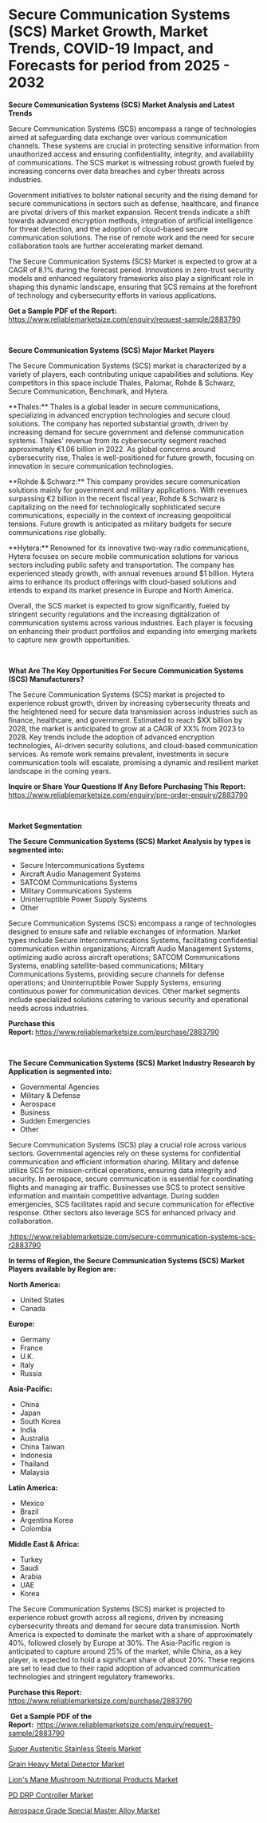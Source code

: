 <p><h1>Secure Communication Systems (SCS) Market Growth, Market Trends, COVID-19 Impact, and Forecasts for period from 2025 - 2032</h1></p><p><strong>Secure Communication Systems (SCS) Market Analysis and Latest Trends</strong></p>
<p><p>Secure Communication Systems (SCS) encompass a range of technologies aimed at safeguarding data exchange over various communication channels. These systems are crucial in protecting sensitive information from unauthorized access and ensuring confidentiality, integrity, and availability of communications. The SCS market is witnessing robust growth fueled by increasing concerns over data breaches and cyber threats across industries. </p><p>Government initiatives to bolster national security and the rising demand for secure communications in sectors such as defense, healthcare, and finance are pivotal drivers of this market expansion. Recent trends indicate a shift towards advanced encryption methods, integration of artificial intelligence for threat detection, and the adoption of cloud-based secure communication solutions. The rise of remote work and the need for secure collaboration tools are further accelerating market demand. </p><p>The Secure Communication Systems (SCS) Market is expected to grow at a CAGR of 8.1% during the forecast period. Innovations in zero-trust security models and enhanced regulatory frameworks also play a significant role in shaping this dynamic landscape, ensuring that SCS remains at the forefront of technology and cybersecurity efforts in various applications.</p></p>
<p><strong>Get a Sample PDF of the Report:&nbsp;</strong> <a href="https://www.reliablemarketsize.com/enquiry/request-sample/2883790?utm_campaign=1131&utm_medium=2&utm_source=Github&utm_content=ia&utm_term=13032025&utm_id=secure-communication-systems-scs">https://www.reliablemarketsize.com/enquiry/request-sample/2883790</a></p>
<p>&nbsp;</p>
<p><strong>Secure Communication Systems (SCS) Major Market Players</strong></p>
<p><p>The Secure Communication Systems (SCS) market is characterized by a variety of players, each contributing unique capabilities and solutions. Key competitors in this space include Thales, Palomar, Rohde & Schwarz, Secure Communication, Benchmark, and Hytera.</p><p>**Thales:** Thales is a global leader in secure communications, specializing in advanced encryption technologies and secure cloud solutions. The company has reported substantial growth, driven by increasing demand for secure government and defense communication systems. Thales' revenue from its cybersecurity segment reached approximately €1.06 billion in 2022. As global concerns around cybersecurity rise, Thales is well-positioned for future growth, focusing on innovation in secure communication technologies.</p><p>**Rohde & Schwarz:** This company provides secure communication solutions mainly for government and military applications. With revenues surpassing €2 billion in the recent fiscal year, Rohde & Schwarz is capitalizing on the need for technologically sophisticated secure communications, especially in the context of increasing geopolitical tensions. Future growth is anticipated as military budgets for secure communications rise globally.</p><p>**Hytera:** Renowned for its innovative two-way radio communications, Hytera focuses on secure mobile communication solutions for various sectors including public safety and transportation. The company has experienced steady growth, with annual revenues around $1 billion. Hytera aims to enhance its product offerings with cloud-based solutions and intends to expand its market presence in Europe and North America.</p><p>Overall, the SCS market is expected to grow significantly, fueled by stringent security regulations and the increasing digitalization of communication systems across various industries. Each player is focusing on enhancing their product portfolios and expanding into emerging markets to capture new growth opportunities.</p></p>
<p>&nbsp;</p>
<p><strong>What Are The Key Opportunities For Secure Communication Systems (SCS) Manufacturers?</strong></p>
<p><p>The Secure Communication Systems (SCS) market is projected to experience robust growth, driven by increasing cybersecurity threats and the heightened need for secure data transmission across industries such as finance, healthcare, and government. Estimated to reach $XX billion by 2028, the market is anticipated to grow at a CAGR of XX% from 2023 to 2028. Key trends include the adoption of advanced encryption technologies, AI-driven security solutions, and cloud-based communication services. As remote work remains prevalent, investments in secure communication tools will escalate, promising a dynamic and resilient market landscape in the coming years.</p></p>
<p><strong>Inquire or Share Your Questions If Any Before Purchasing This Report:</strong> <a href="https://www.reliablemarketsize.com/enquiry/pre-order-enquiry/2883790?utm_campaign=1131&utm_medium=2&utm_source=Github&utm_content=ia&utm_term=13032025&utm_id=secure-communication-systems-scs">https://www.reliablemarketsize.com/enquiry/pre-order-enquiry/2883790</a></p>
<p>&nbsp;</p>
<p><strong>Market Segmentation</strong></p>
<p><strong>The Secure Communication Systems (SCS) Market Analysis by types is segmented into:</strong></p>
<p><ul><li>Secure Intercommunications Systems</li><li>Aircraft Audio Management Systems</li><li>SATCOM Communications Systems</li><li>Military Communications Systems</li><li>Uninterruptible Power Supply Systems</li><li>Other</li></ul></p>
<p><p>Secure Communication Systems (SCS) encompass a range of technologies designed to ensure safe and reliable exchanges of information. Market types include Secure Intercommunications Systems, facilitating confidential communication within organizations; Aircraft Audio Management Systems, optimizing audio across aircraft operations; SATCOM Communications Systems, enabling satellite-based communications; Military Communications Systems, providing secure channels for defense operations; and Uninterruptible Power Supply Systems, ensuring continuous power for communication devices. Other market segments include specialized solutions catering to various security and operational needs across industries.</p></p>
<p><strong>Purchase this Report:&nbsp;</strong><a href="https://www.reliablemarketsize.com/purchase/2883790?utm_campaign=1131&utm_medium=2&utm_source=Github&utm_content=ia&utm_term=13032025&utm_id=secure-communication-systems-scs">https://www.reliablemarketsize.com/purchase/2883790</a></p>
<p>&nbsp;</p>
<p><strong>The Secure Communication Systems (SCS) Market Industry Research by Application is segmented into:</strong></p>
<p><ul><li>Governmental Agencies</li><li>Military & Defense</li><li>Aerospace</li><li>Business</li><li>Sudden Emergencies</li><li>Other</li></ul></p>
<p><p>Secure Communication Systems (SCS) play a crucial role across various sectors. Governmental agencies rely on these systems for confidential communication and efficient information sharing. Military and defense utilize SCS for mission-critical operations, ensuring data integrity and security. In aerospace, secure communication is essential for coordinating flights and managing air traffic. Businesses use SCS to protect sensitive information and maintain competitive advantage. During sudden emergencies, SCS facilitates rapid and secure communication for effective response. Other sectors also leverage SCS for enhanced privacy and collaboration.</p></p>
<p><a href="https://www.reliablemarketsize.com/secure-communication-systems-scs-r2883790?utm_campaign=1131&utm_medium=2&utm_source=Github&utm_content=ia&utm_term=13032025&utm_id=secure-communication-systems-scs">&nbsp;https://www.reliablemarketsize.com/secure-communication-systems-scs-r2883790</a></p>
<p><strong>In terms of Region, the Secure Communication Systems (SCS) Market Players available by Region are:</strong></p>
<p>
    <p> <strong> North America: </strong>
        <ul>
            <li>United States</li>
            <li>Canada</li>
        </ul>
        </p> 
    <p> <strong> Europe: </strong>
        <ul>
            <li>Germany</li>
            <li>France</li>
            <li>U.K.</li>
            <li>Italy</li>
            <li>Russia</li>
        </ul>
        </p> 
    <p> <strong> Asia-Pacific: </strong>
        <ul>
            <li>China</li>
            <li>Japan</li>
            <li>South Korea</li>
            <li>India</li>
            <li>Australia</li>
            <li>China Taiwan</li>
            <li>Indonesia</li>
            <li>Thailand</li>
            <li>Malaysia</li>
        </ul>
        </p> 
    <p> <strong> Latin America: </strong>
        <ul>
            <li>Mexico</li>
            <li>Brazil</li>
            <li>Argentina Korea</li>
            <li>Colombia</li>
        </ul>
        </p> 
    <p> <strong> Middle East & Africa: </strong>
        <ul>
            <li>Turkey</li>
            <li>Saudi</li>
            <li>Arabia</li>
            <li>UAE</li>
            <li>Korea</li>
        </ul>
    </p>
    </p>
<p><p>The Secure Communication Systems (SCS) market is projected to experience robust growth across all regions, driven by increasing cybersecurity threats and demand for secure data transmission. North America is expected to dominate the market with a share of approximately 40%, followed closely by Europe at 30%. The Asia-Pacific region is anticipated to capture around 25% of the market, while China, as a key player, is expected to hold a significant share of about 20%. These regions are set to lead due to their rapid adoption of advanced communication technologies and stringent regulatory frameworks.</p></p>
<p><strong>Purchase this Report: </strong><a href="https://www.reliablemarketsize.com/purchase/2883790?utm_campaign=1131&utm_medium=2&utm_source=Github&utm_content=ia&utm_term=13032025&utm_id=secure-communication-systems-scs">https://www.reliablemarketsize.com/purchase/2883790</a></p>
<p>&nbsp;<strong>Get a Sample PDF of the Report:&nbsp;&nbsp;</strong><a href="https://www.reliablemarketsize.com/enquiry/request-sample/2883790?utm_campaign=1131&utm_medium=2&utm_source=Github&utm_content=ia&utm_term=13032025&utm_id=secure-communication-systems-scs">https://www.reliablemarketsize.com/enquiry/request-sample/2883790</a></p>
<p><strong></strong></p>
<p><p><a href="https://github.com/winjelequegt/Market-Research-Report-List-1/blob/main/super-austenitic-stainless-steels-market.md?utm_campaign=1131&utm_medium=2&utm_source=Github&utm_content=ia&utm_term=13032025&utm_id=secure-communication-systems-scs">Super Austenitic Stainless Steels Market</a></p><p><a href="https://github.com/wilzeryammy/Market-Research-Report-List-1/blob/main/grain-heavy-metal-detector-market.md?utm_campaign=1131&utm_medium=2&utm_source=Github&utm_content=ia&utm_term=13032025&utm_id=secure-communication-systems-scs">Grain Heavy Metal Detector Market</a></p><p><a href="https://github.com/firdwsermald/Market-Research-Report-List-1/blob/main/lions-mane-mushroom-nutritional-products-market.md?utm_campaign=1131&utm_medium=2&utm_source=Github&utm_content=ia&utm_term=13032025&utm_id=secure-communication-systems-scs">Lion's Mane Mushroom Nutritional Products Market</a></p><p><a href="https://github.com/fontshatintj/Market-Research-Report-List-1/blob/main/pd-drp-controller-market.md?utm_campaign=1131&utm_medium=2&utm_source=Github&utm_content=ia&utm_term=13032025&utm_id=secure-communication-systems-scs">PD DRP Controller Market</a></p><p><a href="https://github.com/etapaqanee/Market-Research-Report-List-1/blob/main/aerospace-grade-special-master-alloy-market.md?utm_campaign=1131&utm_medium=2&utm_source=Github&utm_content=ia&utm_term=13032025&utm_id=secure-communication-systems-scs">Aerospace Grade Special Master Alloy Market</a></p></p>